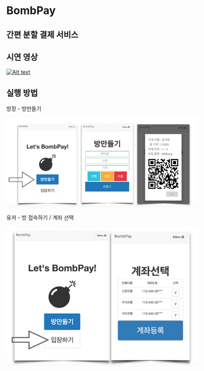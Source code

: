 BombPay
=============

간편 분할 결제 서비스
-------------

시연 영상
-------------
[![Alt text](https://img.youtube.com/vi/UvhjjFM3wfA/0.jpg)](https://www.youtube.com/watch?v=UvhjjFM3wfA)

실행 방법
-------------

방장 - 방만들기

![main](./screenshot/owner.png)

유저 - 방 접속하기 / 계좌 선택

![main](./screenshot/user.png)

